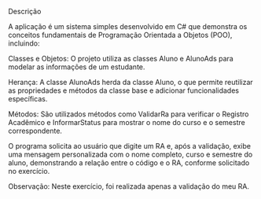 Descrição

A aplicação é um sistema simples desenvolvido em C# que demonstra os conceitos fundamentais de Programação Orientada a Objetos (POO), incluindo:

Classes e Objetos: O projeto utiliza as classes Aluno e AlunoAds para modelar as informações de um estudante.

Herança: A classe AlunoAds herda da classe Aluno, o que permite reutilizar as propriedades e métodos da classe base e adicionar funcionalidades específicas.

Métodos: São utilizados métodos como ValidarRa para verificar o Registro Acadêmico e InformarStatus para mostrar o nome do curso e o semestre correspondente.

O programa solicita ao usuário que digite um RA e, após a validação, exibe uma mensagem personalizada com o nome completo, curso e semestre do aluno, demonstrando a relação entre o código e o RA, conforme solicitado no exercício.

Observação: Neste exercício, foi realizada apenas a validação do meu RA.
